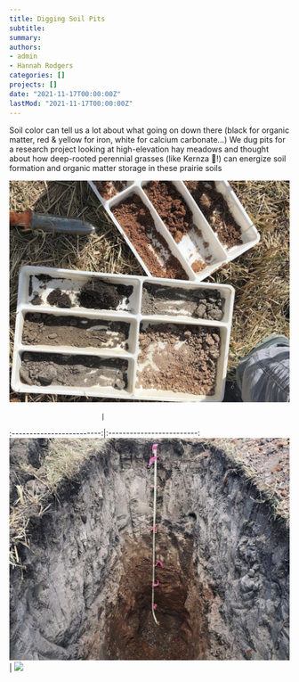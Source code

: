 ```yaml
---
title: Digging Soil Pits
subtitle: 
summary: 
authors:
- admin
- Hannah Rodgers
categories: []
projects: []
date: "2021-11-17T00:00:00Z"
lastMod: "2021-11-17T00:00:00Z"
---
```


Soil color can tell us a lot about what going on down there 
(black for organic matter, red & yellow for iron, white for 
calcium carbonate…) We dug pits for a research project looking 
at high-elevation hay meadows and thought about how deep-rooted 
perennial grasses (like Kernza 🌾!) can energize soil formation 
and organic matter storage in these prairie soils

![Trays](./trays.png) 

                           | 
:-------------------------:|:-------------------------:
![](./big_hole.png)  |  ![](./hannah_in_big_hole.png)